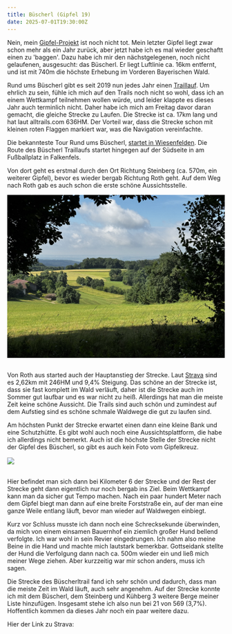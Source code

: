 ```yaml
---
title: Büscherl (Gipfel 19)
date: 2025-07-01T19:30:00Z
---
```


Nein, mein [Gipfel-Projekt](/peaks_project/) ist noch nicht tot. Mein letzter Gipfel liegt zwar schon mehr als ein Jahr zurück, aber jetzt habe ich es mal wieder geschaftt einen zu 'baggen'. Dazu habe ich mir den nächstgelegenen, noch nicht gelaufenen, ausgesucht: das Büscherl. Er liegt Luftlinie ca. 16km entfernt, und ist mit 740m die höchste Erhebung im Vorderen Bayerischen Wald.

Rund ums Büscherl gibt es seit 2019 nun jedes Jahr einen <a href='https://www.sv-falkenfels.de/büscherl-trail/' class='external' target='_blank' rel='noopener'>Traillauf</a>. Um ehrlich zu sein, fühle ich mich auf den Trails noch nicht so wohl, dass ich an einem Wettkampf teilnehmen wollen würde, und leider klappte es dieses Jahr auch terminlich nicht. Daher habe ich mich am Freitag davor daran gemacht, die gleiche Strecke zu Laufen. Die Strecke ist ca. 17km lang und hat laut alltrails.com 636HM. Der Vorteil war, dass die Strecke schon mit kleinen roten Flaggen markiert war, was die Navigation vereinfachte.

Die bekannteste Tour Rund ums Büscherl, <a href='https://www.uwestanke.de/rundwanderwege/straubing-cham/rund-ums-buescherl-wiesenfelden' class='external' target='_blank' rel='noopener'>startet in Wiesenfelden</a>. Die Route des Büscherl Traillaufs startet hingegen auf der Südseite in am Fußballplatz in Falkenfels.

Von dort geht es erstmal durch den Ort Richtung Steinberg (ca. 570m, ein weiterer Gipfel), bevor es wieder bergab Richtung Roth geht. Auf dem Weg nach Roth gab es auch schon die erste schöne Aussichtsstelle.

[<img src='/assets/images/2025/Buscherl_1.jpg' class='w-4/5' align='center' />](/assets/images/2025/Buscherl_1.jpg)<br><br>

Von Roth aus started auch der Hauptanstieg der Strecke. Laut [Strava](https://www.strava.com/activities/14929964319/segments/3373607908359283582) sind es 2,62km mit 246HM und 9,4% Steigung. Das schöne an der Strecke ist, dass sie fast komplett im Wald verläuft, daher ist die Strecke auch im Sommer gut laufbar und es war nicht zu heiß. Allerdings hat man die meiste Zeit keine schöne Aussicht. Die Trails sind auch schön und zumindest auf dem Aufstieg sind es schöne schmale Waldwege die gut zu laufen sind.

Am höchsten Punkt der Strecke erwartet einen dann eine kleine Bank und eine Schutzhütte. Es gibt wohl auch noch eine Aussichtsplattform, die habe ich allerdings nicht bemerkt. Auch ist die höchste Stelle der Strecke nicht der Gipfel des Büscherl, so gibt es auch kein Foto vom Gipfelkreuz.

[<img src='/assets/images/2025/Buscherl_2.jpg' class='w-4/5' align='center' />](/assets/images/2025/Buscherl_2.jpg)<br><br>

Hier befindet man sich dann bei Kilometer 6 der Strecke und der Rest der Strecke geht dann eigentlich nur noch bergab ins Ziel. Beim Wettkampf kann man da sicher gut Tempo machen. Nach ein paar hundert Meter nach dem Gipfel biegt man dann auf eine breite Forststraße ein, auf der man eine ganze Weile entlang läuft, bevor man wieder auf Waldwegen einbiegt.

Kurz vor Schluss musste ich dann noch eine Schrecksekunde überwinden, da mich von einem einsamen Bauernhof ein ziemlich großer Hund bellend verfolgte. Ich war wohl in sein Revier eingedrungen. Ich nahm also meine Beine in die Hand und machte mich lautstark bemerkbar. Gottseidank stellte der Hund die Verfolgung dann nach ca. 500m wieder ein und ließ mich meiner Wege ziehen. Aber kurzzeitig war mir schon anders, muss ich sagen.

Die Strecke des Büscherltrail fand ich sehr schön und dadurch, dass man die meiste Zeit im Wald läuft, auch sehr angenehm. Auf der Strecke konnte ich mit dem Büscherl, dem Steinberg und Kühberg 3 weitere Berge meiner Liste hinzufügen. Insgesamt stehe ich also nun bei 21 von 569 (3,7%). Hoffentlich kommen da dieses Jahr noch ein paar weitere dazu.

Hier der Link zu Strava:

<div class="strava-embed-placeholder" data-embed-type="activity" data-embed-id="14929964319" data-style="standard" data-from-embed="false"></div><script src="https://strava-embeds.com/embed.js"></script>

<br><br>
